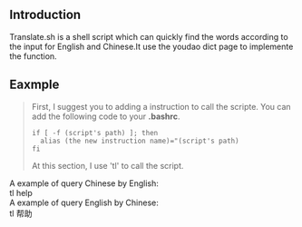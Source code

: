 ## Introduction
Translate.sh is a shell script which can quickly find the words according to the input for English and Chinese.It use the youdao dict page to implemente the function.

## Eaxmple
> First, I suggest you to adding a instruction to call the scripte. You can add the following  code to your **.bashrc**.
>```shell
>if [ -f (script's path) ]; then
>	alias (the new instruction name)="(script's path)
>fi
>```
>At this section, I use 'tl' to call the script.

A example of query Chinese by English:  
tl help  
A example of query English by Chinese:   
tl 帮助  



